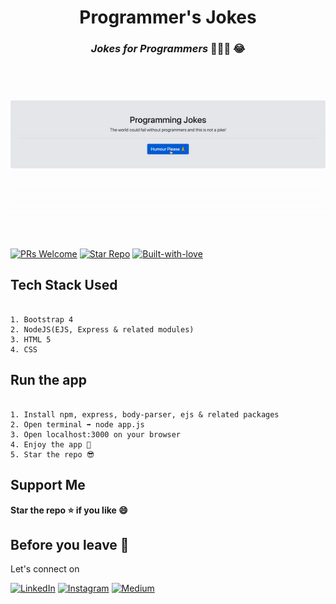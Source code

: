 <h1 align="center">Programmer's Jokes<br><h3 align="center"><i>Jokes for Programmers</i> 👨🏻‍💻 😂</h3><br>
<h1 align="center"><img src="/demo.gif"><br>
  </h1>
 
 
 
[![PRs Welcome](https://img.shields.io/badge/PRs-Welcome-brightyellow?&style=for-the-badge)](https://github.com/dhairyaostwal/Programmer-Jokes/pulls)
[![Star Repo](https://img.shields.io/badge/Star--Repo-Thanks-ffc30b?&style=for-the-badge)](https://github.com/dhairyaostwal/Programmer-Jokes/stargazers)
[![Built-with-love](https://img.shields.io/badge/built--with-&hearts;-e11584?&style=for-the-badge)](#)


## Tech Stack Used

```

1. Bootstrap 4
2. NodeJS(EJS, Express & related modules)
3. HTML 5
4. CSS

```

## Run the app 

```

1. Install npm, express, body-parser, ejs & related packages
2. Open terminal ➡️ node app.js
3. Open localhost:3000 on your browser
4. Enjoy the app 🎉
5. Star the repo 😎

```

## Support Me

**Star the repo ⭐️ if you like 😄**

## Before you leave 🥺

Let's connect on 

[![LinkedIn](https://img.shields.io/badge/-linkedin-blue?style=for-the-badge&logo=linkedin)](https://www.linkedin.com/in/dhairyaostwal/) [![Instagram](https://img.shields.io/badge/instagram-%23E4405F.svg?&style=for-the-badge&logo=instagram&logoColor=white)](https://www.instagram.com/dhairyaostwal/) [![Medium](https://img.shields.io/badge/-medium-black?style=for-the-badge&logo=medium)](https://medium.com/@dhairyaostwal)
